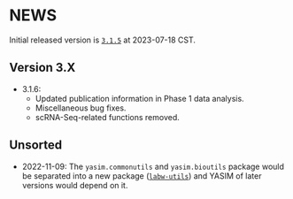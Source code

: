 # NEWS

Initial released version is [`3.1.5`](https://pypi.org/project/yasim/3.1.5/) at 2023-07-18 CST.

## Version 3.X

- 3.1.6:
  - Updated publication information in Phase 1 data analysis.
  - Miscellaneous bug fixes.
  - scRNA-Seq-related functions removed.

## Unsorted

- 2022-11-09: The `yasim.commonutils` and `yasim.bioutils` package would be separated into a new package ([`labw-utils`](https://pypi.org/project/labw-utils)) and YASIM of later versions would depend on it.
